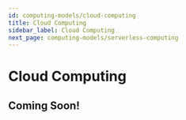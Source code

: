 ```yaml
---
id: computing-models/cloud-computing
title: Cloud Computing
sidebar_label: Cloud Computing
next_page: computing-models/serverless-computing
---
```


# Cloud Computing

## Coming Soon!